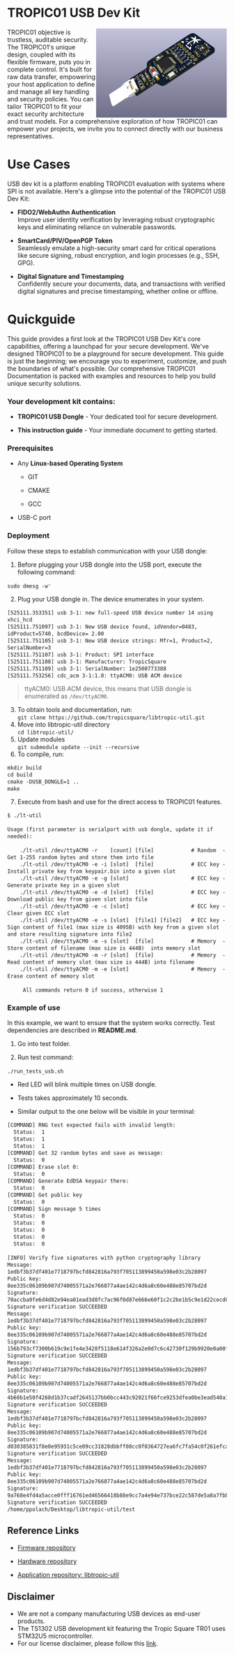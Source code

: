 # TROPIC01 USB Dev Kit
<img src="https://github.com/tropicsquare/ts13-dev-kit/blob/TS1302/img/angle.png" alt="TROPIC01 next to STM32U5 microcontroller" width="300" align="right">
TROPIC01 objective is trustless, auditable security. 
The TROPIC01's unique design, coupled with its flexible firmware, puts you in complete control. It's built for raw data transfer, empowering your host application to define and manage all key handling and security policies. You can tailor TROPIC01 to fit your exact security architecture and trust models. For a comprehensive exploration of how TROPIC01 can empower your projects, we invite you to connect directly with our business representatives.

# Use Cases

USB dev kit is a platform enabling TROPIC01 evaluation with systems where SPI is not available. Here's a glimpse into the potential of the TROPIC01 USB Dev Kit:

* **FIDO2/WebAuthn Authentication**  
Improve user identity verification by leveraging robust cryptographic keys and eliminating reliance on vulnerable passwords.

* **SmartCard/PIV/OpenPGP Token**  
Seamlessly emulate a high-security smart card for critical operations like secure signing, robust encryption, and login processes (e.g., SSH, GPG).

* **Digital Signature and Timestamping**  
Confidently secure your documents, data, and transactions with verified digital signatures and precise timestamping, whether online or offline.

# Quickguide

This guide provides a first look at the TROPIC01 USB Dev Kit's core capabilities, offering a launchpad for your secure development. We've designed TROPIC01 to be a playground for secure development. This guide is just the beginning; we encourage you to experiment, customize, and push the boundaries of what's possible. Our comprehensive TROPIC01 Documentation is packed with examples and resources to help you build unique security solutions.

### Your development kit contains:

* **TROPIC01 USB Dongle** - Your dedicated tool for secure development.

* **This instruction guide** - Your immediate document to getting started.

### Prerequisites

* Any **Linux-based Operating System**

  * GIT

  * CMAKE

  * GCC

* USB-C port

### Deployment

Follow these steps to establish communication with your USB dongle:

1. Before plugging your USB dongle into the USB port, execute the following command:

```sudo dmesg -w'```

2. Plug your USB dongle in. The device enumerates in your system.
```
[525111.353351] usb 3-1: new full-speed USB device number 14 using xhci_hcd
[525111.751097] usb 3-1: New USB device found, idVendor=0483, idProduct=5740, bcdDevice= 2.00
[525111.751105] usb 3-1: New USB device strings: Mfr=1, Product=2, SerialNumber=3
[525111.751107] usb 3-1: Product: SPI interface
[525111.751108] usb 3-1: Manufacturer: TropicSquare
[525111.751109] usb 3-1: SerialNumber: 1e2500773388
[525111.753256] cdc_acm 3-1:1.0: ttyACM0: USB ACM device
``` 

> ttyACM0: USB ACM device, this means that USB dongle is enumerated as `/dev/ttyACM0`.

3. To obtain tools and documentation, run:  
`git clone https://github.com/tropicsquare/libtropic-util.git`
4. Move into libtropic-util directory  
`cd libtropic-util/`
5. Update modules  
`git submodule update --init --recursive`
6. To compile, run:  
```
mkdir build
cd build
cmake -DUSB_DONGLE=1 ..
make
```
7. Execute from bash and use for the direct access to TROPIC01 features. 
```
$ ./lt-util

Usage (first parameter is serialport with usb dongle, update it if needed):

	./lt-util /dev/ttyACM0 -r    [count] [file]            # Random  - Get 1-255 random bytes and store them into file
	./lt-util /dev/ttyACM0 -e -i [slot]  [file]            # ECC key - Install private key from keypair.bin into a given slot
	./lt-util /dev/ttyACM0 -e -g [slot]                    # ECC key - Generate private key in a given slot
	./lt-util /dev/ttyACM0 -e -d [slot]  [file]            # ECC key - Download public key from given slot into file
	./lt-util /dev/ttyACM0 -e -c [slot]                    # ECC key - Clear given ECC slot
	./lt-util /dev/ttyACM0 -e -s [slot]  [file1] [file2]   # ECC key - Sign content of file1 (max size is 4095B) with key from a given slot and store resulting signature into file2
	./lt-util /dev/ttyACM0 -m -s [slot]  [file]            # Memory  - Store content of filename (max size is 444B)  into memory slot
	./lt-util /dev/ttyACM0 -m -r [slot]  [file]            # Memory  - Read content of memory slot (max size is 444B) into filename
	./lt-util /dev/ttyACM0 -m -e [slot]                    # Memory  - Erase content of memory slot

	 All commands return 0 if success, otherwise 1
```
### Example of use

In this example, we want to ensure that the system works correctly. Test dependencies are described in **README.md**.

1. Go into test folder.

2. Run test command:

`./run_tests_usb.sh`

* Red LED will blink multiple times on USB dongle. 

* Tests takes approximately 10 seconds. 

* Similar output to the one below will be visible in your terminal:

```
[COMMAND] RNG test expected fails with invalid length:
  Status:  1
  Status:  1
  Status:  1
[COMMAND] Get 32 random bytes and save as message:
  Status:  0
[COMMAND] Erase slot 0: 
  Status:  0
[COMMAND] Generate EdDSA keypair there: 
  Status:  0
[COMMAND] Get public key
  Status:  0
[COMMAND] Sign message 5 times
  Status:  0
  Status:  0
  Status:  0
  Status:  0
  Status:  0

[INFO] Verify five signatures with python cryptography library
Message: 1edbf3b37df401e7718797bcfd842816a793f705113899450a598e03c2b28097
Public key: 8ee335c06109b907d74005571a2e766877a4ae142c4d6a8c60e488e85707bd2d
Signature: 70accba9fe6d4d82e94ea01ead3d8fc7ac96f0d87e666e60f1c2c2be1b5c9e1d22cecd8a9a32632b06b4577d1b6251de0e59a281784a61012653da7b05ee4302
Signature verification SUCCEEDED
Message: 1edbf3b37df401e7718797bcfd842816a793f705113899450a598e03c2b28097
Public key: 8ee335c06109b907d74005571a2e766877a4ae142c4d6a8c60e488e85707bd2d
Signature: 156b793cf7300b619c9e1fe4e3428f5118e614f326a2e0d7c6c42730f129b9920e0a00fc691da0c40970de9a844ea4cb38fe74e2c5463e301c5e0249fc981b0a
Signature verification SUCCEEDED
Message: 1edbf3b37df401e7718797bcfd842816a793f705113899450a598e03c2b28097
Public key: 8ee335c06109b907d74005571a2e766877a4ae142c4d6a8c60e488e85707bd2d
Signature: 4b60b1e50f4268d1b37cadf2645137bb0bcc443c92021f66fce9253dfea0be3ead540a10c5b509a6969ba4cfda7b59d94e320b9d665fb93bc0154490770f0d0a
Signature verification SUCCEEDED
Message: 1edbf3b37df401e7718797bcfd842816a793f705113899450a598e03c2b28097
Public key: 8ee335c06109b907d74005571a2e766877a4ae142c4d6a8c60e488e85707bd2d
Signature: d030385831f8e0e95931c5ce09cc31828dbbff08cc0f0364727ea6fc7fa54c0f261efca70525147864e223027806abfd24be8c38cf5a5ff924ca56fde4bb6104
Signature verification SUCCEEDED
Message: 1edbf3b37df401e7718797bcfd842816a793f705113899450a598e03c2b28097
Public key: 8ee335c06109b907d74005571a2e766877a4ae142c4d6a8c60e488e85707bd2d
Signature: 9a768e4fd4a5acce0fff16761ed46566418b88e9cc7a4e94e737bce22c587de5a8a7fbb6edb635cd5e24918bbedd8f3257da01f21617dd9a98388dcaac0ab807
Signature verification SUCCEEDED
/home/ppolach/Desktop/libtropic-util/test
```
## Reference Links

* [Firmware repository](https://github.com/tropicsquare/ts13-usb-dev-kit-fw/tree/ts1302)

* [Hardware repository](https://github.com/tropicsquare/ts13-dev-kit/tree/TS1302)

* [Application repository: libtropic-util](https://github.com/tropicsquare/libtropic-util)

## Disclaimer

* We are not a company manufacturing USB devices as end-user products.
* The TS1302 USB development kit featuring the Tropic Square TR01 uses STM32U5 microcontroller. 
* For our license disclaimer, please follow this [link](https://github.com/tropicsquare/libtropic/blob/master/LICENSE.md).
